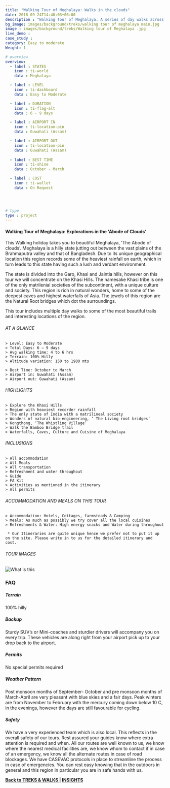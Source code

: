 ```yaml
---
title: "Walking Tour of Meghalaya: Walks in the clouds"
date: 2018-09-24T14:48:03+06:00
description : "Walking Tour of Meghalaya. A series of day walks across the Khasi and Jaintia hills of Meghalaya"
bg_image: images/background/treks/walking tour of meghalaya main.jpg
image : images/background/treks/Walking tour of Meghalaya .jpg
live_demo : 
case_study : 
category: Easy to moderate
Weight: 1

# overview
overview:
  - label : STATES
    icon : ti-world
    data : Meghalaya 

  - label : LEVEL
    icon : ti-dashboard
    data : Easy to Moderate

  - label : DURATION
    icon : ti-flag-alt
    data : 6 - 9 days

  - label : AIRPORT IN
    icon : ti-location-pin
    data : Guwahati (Assam)

  - label : AIRPORT OUT
    icon : ti-location-pin
    data : Guwahati (Assam)
    
  - label : BEST TIME
    icon : ti-shine
    data : October - March

  - label : COST
    icon : ti-wallet
    data : On Request

 


# type
type : project
---
```


#### Walking Tour of Meghalaya: Explorations in the 'Abode of Clouds'

This Walking holiday takes you to beautiful Meghalaya, 'The Abode of clouds’.   Meghalaya is a hilly state jutting out between the vast plains of the Brahmaputra valley and that of Bangladesh. Due to its unique geographical location this region records some of the heaviest rainfall on earth, which in turn leads to this state having such a lush and verdant environment. 

The state is divided into the Garo, Khasi and Jaintia hills, however on this tour we will concentrate on the Khasi Hills. The namesake Khasi tribe is one of the only matrilenial societies of the subcontinent, with a unique culture and society. This region is rich in natural wonders, home to some of the deepest caves and highest waterfalls of Asia. The jewels of this region are the Natural Root bridges which dot the surroundings. 

This tour includes multiple day walks to some of the most beautiful trails and interesting locations of the region.





###### AT A GLANCE
```
> Level: Easy to Moderate
> Total Days: 6 – 9 days
> Avg walking time: 4 to 6 hrs
> Terrain: 100% Hilly
> Altitude variation: 150 to 1900 mts

> Best Time: October to March
> Airport in: Guwahati (Assam)
> Airport out: Guwahati (Assam)
```




###### HIGHLIGHTS
```
> Explore the Khasi Hills
> Region with heaviest recorder rainfall
> The only state of India with a matrilineal society
> Wonders of natural bio-engineering, ‘ The Living root bridges’
> Kongthong, ‘The Whistling Village’
> Walk the Bamboo Bridge trail
> Waterfalls, Caves, Culture and Cuisine of Meghalaya
```

###### INCLUSIONS
```
> All accommodation
> All Meals
> All transportation
> Refreshment and water throughout
> Guide 
> FA Kit
> Activities as mentioned in the itinerary
> All permits
```

###### ACCOMMODATION AND MEALS ON THIS TOUR
```
> Accommodation: Hotels, Cottages, farmsteads & Camping
> Meals: As much as possibly we try cover all the local cuisines
> Refreshments & Water: High energy snacks and Water during throughout
```

``` * Our Itineraries are quite unique hence we prefer not to put it up on the site. Please write in to us for the detailed itinerary and cost.```

###### TOUR IMAGES

![What is this](/images/background/treks/meghalayahikegallery.jpg)



### FAQ



##### Terrain

100% hilly 

##### Backup
Sturdy SUV’s or Mini-coaches and sturdier drivers will accompany you on every trip. These vehicles are along right from your airport pick up to your drop back to the airport.


##### Permits
No special permits required

##### Weather Pattern
Post monsoon months of September- October and pre monsoon months of March-April are very pleasant with blue skies and a fair days. Peak winters are from November to February with the mercury coming down below 10 C, in the evenings, however the days are still favourable for cycling.

##### Safety 
We have a very experienced team which is also local. This reflects in the overall safety of our tours. Rest assured your guides know where extra attention is required and when. All our routes are well known to us, we know where the nearest medical facilities are, we know whom to contact if in case of an emergency, we know all the alternate routes in case of road blockages. We have CASEVAC protocols in place to streamline the process in case of emergencies. You can rest easy knowing that in the outdoors in general and this region in particular you are in safe hands with us.

**[Back to TREKS & WALKS    ](/treks/) | [INSIGHTS](/insights/)**